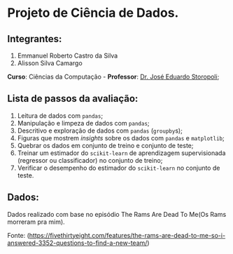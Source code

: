 # Projeto de Ciência de Dados.

## Integrantes:

1. Emmanuel Roberto Castro da Silva
2. Alisson Silva Camargo

**Curso**: Ciências da Computação - **Professor**: [Dr. José Eduardo Storopoli](https://storopoli.io);

## Lista de passos da avaliação:

1. Leitura de dados com `pandas`;
2. Manipulação e limpeza de dados com `pandas`;
3. Descritivo e exploração de dados com `pandas` (`groupby`s);
4. Figuras que mostrem *insights* sobre os dados com `pandas` e `matplotlib`;
5. Quebrar os dados em conjunto de treino e conjunto de teste;
6. Treinar um estimador do `scikit-learn` de aprendizagem supervisionada (regressor ou classificador) no conjunto de treino;
7. Verificar o desempenho do estimador do `scikit-learn` no conjunto de teste.

## Dados:

Dados realizado com base no episódio The Rams Are Dead To Me(Os Rams morreram pra mim).




Fonte:
(https://fivethirtyeight.com/features/the-rams-are-dead-to-me-so-i-answered-3352-questions-to-find-a-new-team/)
